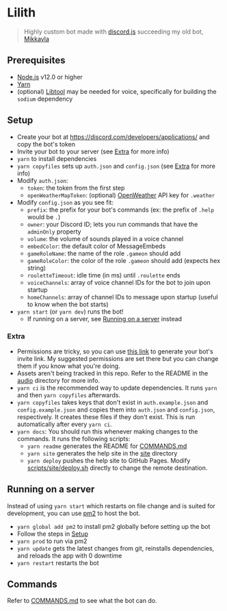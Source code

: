 # Lilith
> Highly custom bot made with [discord.js](https://discord.js.org/#/) succeeding my old bot, [Mikkayla](https://github.com/mattpilla/Mikkayla)

## Prerequisites
- [Node.js](https://nodejs.org/en/) v12.0 or higher
- [Yarn](https://yarnpkg.com/)
- (optional) [Libtool](https://www.gnu.org/software/libtool/) may be needed for voice, specifically for building the `sodium` dependency

## Setup
- Create your bot at https://discord.com/developers/applications/ and copy the bot's token
- Invite your bot to your server (see [Extra](#extra) for more info)
- `yarn` to install dependencies
- `yarn copyfiles` sets up `auth.json` and `config.json` (see [Extra](#extra) for more info)
- Modify `auth.json`:
    - `token`: the token from the first step
    - `openWeatherMapToken`: (optional) [OpenWeather](https://openweathermap.org/) API key for `.weather`
- Modify `config.json` as you see fit:
    - `prefix`: the prefix for your bot's commands (ex: the prefix of `.help` would be `.`)
    - `owner`: your Discord ID; lets you run commands that have the `adminOnly` property
    - `volume`: the volume of sounds played in a voice channel
    - `embedColor`: the default color of MessageEmbeds
    - `gameRoleName`: the name of the role `.gameon` should add
    - `gameRoleColor`: the color of the role `.gameon` should add (expects hex string)
    - `rouletteTimeout`: idle time (in ms) until `.roulette` ends
    - `voiceChannels`: array of voice channel IDs for the bot to join upon startup
    - `homeChannels`: array of channel IDs to message upon startup (useful to know when the bot starts)
- `yarn start` (or `yarn dev`) runs the bot!
    - If running on a server, see [Running on a server](#running-on-a-server) instead

### Extra
- Permissions are tricky, so you can use [this link](https://discordapi.com/permissions.html#372759761) to generate your bot's invite link. My suggested permissions are set there but you can change them if you know what you're doing.
- Assets aren't being tracked in this repo. Refer to the README in the [audio](audio) directory for more info.
- `yarn ci` is the recommended way to update dependencies. It runs `yarn` and then `yarn copyfiles` afterwards.
- `yarn copyfiles` takes keys that don't exist in `auth.example.json` and `config.example.json` and copies them into `auth.json` and `config.json`, respectively. It creates these files if they don't exist. This is run automatically after every `yarn ci`.
- `yarn docs`: You should run this whenever making changes to the commands. It runs the following scripts:
    - `yarn readme` generates the README for [COMMANDS.md](COMMANDS.md)
    - `yarn site` generates the help site in the [site](site) directory
    - `yarn deploy` pushes the help site to GitHub Pages. Modify [scripts/site/deploy.sh](scripts/site/deploy.sh) directly to change the remote destination.

## Running on a server
Instead of using `yarn start` which restarts on file change and is suited for development, you can use [pm2](https://pm2.keymetrics.io/docs/usage/quick-start/) to host the bot.
- `yarn global add pm2` to install pm2 globally before setting up the bot
- Follow the steps in [Setup](#setup)
- `yarn prod` to run via pm2
- `yarn update` gets the latest changes from git, reinstalls dependencies, and reloads the app with 0 downtime
- `yarn restart` restarts the bot

## Commands
Refer to [COMMANDS.md](COMMANDS.md) to see what the bot can do.
